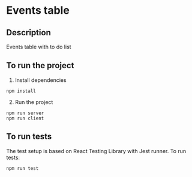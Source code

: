 # Events table #

## Description ##

Events table with to do list

## To run the project ##

1) Install dependencies

```shell script
npm install
```

2) Run the project

```shell script
npm run server
npm run client
```

## To run tests ##

The test setup is based on React Testing Library with Jest runner. To run tests:
```shell script
npm run test 
```